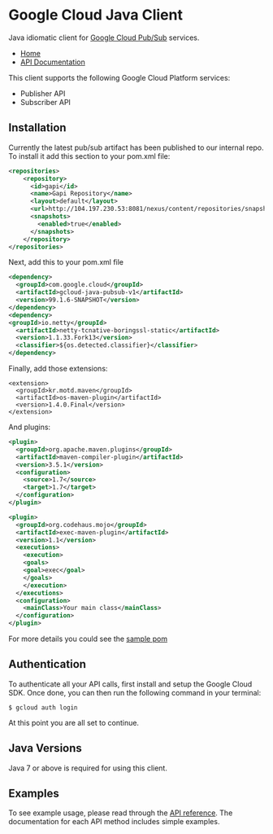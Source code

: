 Google Cloud Java Client
==========================

Java idiomatic client for [Google Cloud Pub/Sub](https://cloud.google.com/pubsub/) services.

-  [Home](http://shinfan.github.io/)
-  [API Documentation](http://shinfan.github.io/api/)

This client supports the following Google Cloud Platform services:

- Publisher API
- Subscriber API

Installation
----------
Currently the latest pub/sub artifact has been published to our internal repo. To install it add
this section to your pom.xml file:
```xml
<repositories>
    <repository>
      <id>gapi</id>
      <name>Gapi Repository</name>
      <layout>default</layout>
      <url>http://104.197.230.53:8081/nexus/content/repositories/snapshots</url>
      <snapshots>
        <enabled>true</enabled>
      </snapshots>
    </repository>
</repositories>
```

Next, add this to your pom.xml file
```xml
<dependency>
  <groupId>com.google.cloud</groupId>
  <artifactId>gcloud-java-pubsub-v1</artifactId>
  <version>99.1.6-SNAPSHOT</version>
</dependency>
<dependency>
<groupId>io.netty</groupId>
  <artifactId>netty-tcnative-boringssl-static</artifactId>
  <version>1.1.33.Fork13</version>
  <classifier>${os.detected.classifier}</classifier>
</dependency>
```

Finally, add those extensions:
```
<extension>
  <groupId>kr.motd.maven</groupId>
  <artifactId>os-maven-plugin</artifactId>
  <version>1.4.0.Final</version>
</extension>
```

And plugins:

```xml
<plugin>
  <groupId>org.apache.maven.plugins</groupId>
  <artifactId>maven-compiler-plugin</artifactId>
  <version>3.5.1</version>
  <configuration>
    <source>1.7</source>
    <target>1.7</target>
  </configuration>
</plugin>
```
```xml
<plugin>
  <groupId>org.codehaus.mojo</groupId>
  <artifactId>exec-maven-plugin</artifactId>
  <version>1.1</version>
  <executions>
    <execution>
    <goals>
    <goal>exec</goal>
    </goals>
    </execution>
  </executions>
  <configuration>
    <mainClass>Your main class</mainClass>
  </configuration>
</plugin>
```

For more details you could see the [sample pom](http://shinfan.github.io/sample.xml)

Authentication
--------------

To authenticate all your API calls, first install and setup the Google Cloud SDK. Once done, you can then run the following command in your terminal:

```
$ gcloud auth login
```

At this point you are all set to continue.

Java Versions
-------------

Java 7 or above is required for using this client.


Examples
-------------

To see example usage, please read through the [API reference](http://shinfan.github.io/api/). The documentation for each API method includes simple examples.
